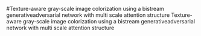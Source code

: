 #Texture-aware gray-scale image colorization using a bistream generativeadversarial network with multi scale attention structure
Texture-aware gray-scale image colorization using a bistream generativeadversarial network with multi scale attention structure
